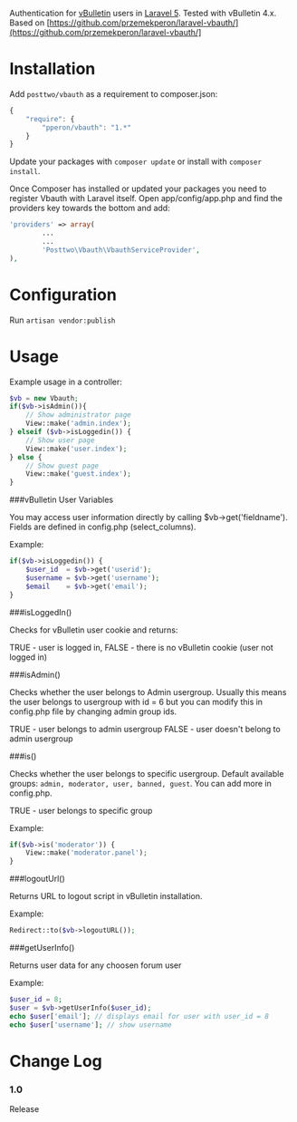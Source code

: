 Authentication for [vBulletin](http://www.vBulletin.com) users in [Laravel 5](http://laravel.com/). Tested with vBulletin 4.x.
Based on [https://github.com/przemekperon/laravel-vbauth/](https://github.com/przemekperon/laravel-vbauth/]

Installation
============
 
Add `posttwo/vbauth` as a requirement to composer.json:

```javascript
{
    "require": {
        "pperon/vbauth": "1.*"
    }
}
```

Update your packages with `composer update` or install with `composer install`.

Once Composer has installed or updated your packages you need to register Vbauth with Laravel itself. Open app/config/app.php and find the providers key towards the bottom and add:

```php
'providers' => array(
		...
		...
		'Posttwo\Vbauth\VbauthServiceProvider',
),
```

Configuration
=============

Run `artisan vendor:publish`


Usage
=====

Example usage in a controller:

```php
$vb = new Vbauth;
if($vb->isAdmin()){
	// Show administrator page
	View::make('admin.index');
} elseif ($vb->isLoggedin()) {
	// Show user page
	View::make('user.index');	
} else {
	// Show guest page
	View::make('guest.index');
}
```

###vBulletin User Variables

You may access user information directly by calling $vb->get('fieldname'). Fields are defined in config.php (select_columns).

Example:
```php
if($vb->isLoggedin()) {
    $user_id  = $vb->get('userid');
    $username = $vb->get('username');
    $email    = $vb->get('email');
}

```

###isLoggedIn()

Checks for vBulletin user cookie and returns:

TRUE - user is logged in,
FALSE - there is no vBulletin cookie (user not logged in)


###isAdmin()

Checks whether the user belongs to Admin usergroup. Usually this means the user belongs to usergroup with id = 6 but you can modify this in config.php file by changing admin group ids.

TRUE - user belongs to admin usergroup
FALSE - user doesn't belong to admin usergroup

###is()

Checks whether the user belongs to specific usergroup. Default available groups: `admin, moderator, user, banned, guest`.  You can add more in config.php.

TRUE - user belongs to specific group

Example:
```php
if($vb->is('moderator')) {
    View::make('moderator.panel');
}
```

###logoutUrl()

Returns URL to logout script in vBulletin installation.

Example:
```php
Redirect::to($vb->logoutURL());
```

###getUserInfo()

Returns user data for any choosen forum user

Example:
```php
$user_id = 8;
$user = $vb->getUserInfo($user_id);
echo $user['email']; // displays email for user with user_id = 8
echo $user['username']; // show username
```


Change Log
==========

### 1.0
Release
